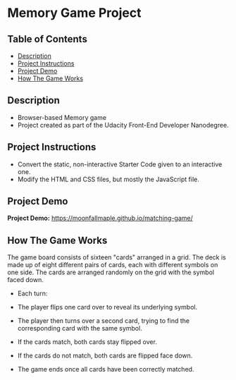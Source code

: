 # Memory Game Project


## Table of Contents

* [Description](#description)
* [Project Instructions](#project-instructions)
* [Project Demo](#Project-Demo)
* [How The Game Works](#how-the-game-works)

## Description

- Browser-based Memory game
- Project created as part of the Udacity Front-End Developer Nanodegree.

## Project Instructions

- Convert the static, non-interactive Starter Code given to an interactive one. 
- Modify the HTML and CSS files, but mostly the JavaScript file.

## Project Demo

**Project Demo:** https://moonfallmaple.github.io/matching-game/

## How The Game Works

The game board consists of sixteen "cards" arranged in a grid. The deck is made up of eight different pairs of cards, each with different symbols on one side. The cards are arranged randomly on the grid with the symbol faced down.

- Each turn:

- The player flips one card over to reveal its underlying symbol.
- The player then turns over a second card, trying to find the corresponding card with the same symbol.
- If the cards match, both cards stay flipped over.
- If the cards do not match, both cards are flipped face down.
- The game ends once all cards have been correctly matched.


